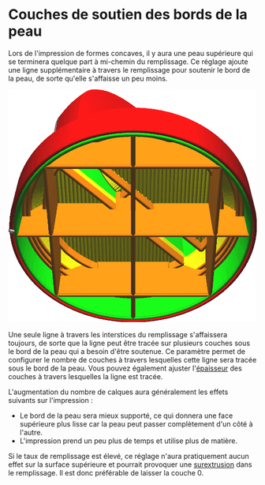 Couches de soutien des bords de la peau
====
Lors de l'impression de formes concaves, il y aura une peau supérieure qui se terminera quelque part à mi-chemin du remplissage. Ce réglage ajoute une ligne supplémentaire à travers le remplissage pour soutenir le bord de la peau, de sorte qu'elle s'affaisse un peu moins.

![Un contour est créé à travers le remplissage sous le bord de la peau](../../../articles/images/skin_edge_support_thickness.png)

Une seule ligne à travers les interstices du remplissage s'affaissera toujours, de sorte que la ligne peut être tracée sur plusieurs couches sous le bord de la peau qui a besoin d'être soutenue. Ce paramètre permet de configurer le nombre de couches à travers lesquelles cette ligne sera tracée sous le bord de la peau. Vous pouvez également ajuster l'[épaisseur](skin_edge_support_thickness.md) des couches à travers lesquelles la ligne est tracée.

L'augmentation du nombre de calques aura généralement les effets suivants sur l'impression :
* Le bord de la peau sera mieux supporté, ce qui donnera une face supérieure plus lisse car la peau peut passer complètement d'un côté à l'autre.
* L'impression prend un peu plus de temps et utilise plus de matière.

Si le taux de remplissage est élevé, ce réglage n'aura pratiquement aucun effet sur la surface supérieure et pourrait provoquer une [surextrusion](../troubleshooting/overextrusion.md) dans le remplissage. Il est donc préférable de laisser la couche 0.

